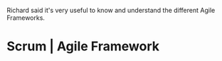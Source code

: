 Richard said it's very useful to know and understand the different Agile Frameworks.

# Scrum | Agile Framework

